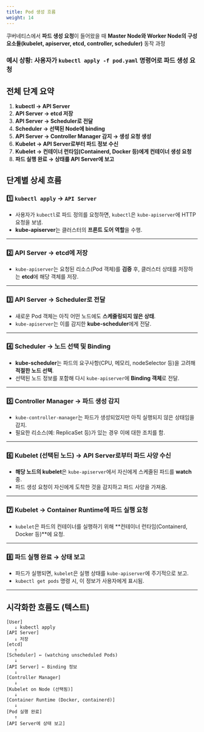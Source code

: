 ```yaml
---
title: Pod 생성 흐름
weight: 14
---
```

쿠버네티스에서 **파드 생성 요청**이 들어왔을 때 **Master Node와 Worker Node의 구성 요소들(kubelet, apiserver, etcd, controller, scheduler)** 동작 과정


### 예시 상황: 사용자가 `kubectl apply -f pod.yaml` 명령어로 파드 생성 요청
## 전체 단계 요약

1. **kubectl → API Server**  
2. **API Server → etcd 저장**  
3. **API Server → Scheduler로 전달**  
4. **Scheduler → 선택된 Node에 binding**  
5. **API Server → Controller Manager 감지 → 생성 요청 생성**  
6. **Kubelet → API Server로부터 파드 정보 수신**  
7. **Kubelet → 컨테이너 런타임(Containerd, Docker 등)에게 컨테이너 생성 요청**  
8. **파드 실행 완료 → 상태를 API Server에 보고**

## 단계별 상세 흐름

### 1️⃣ `kubectl apply` → `API Server`
- 사용자가 `kubectl`로 파드 정의를 요청하면, `kubectl`은 `kube-apiserver`에 HTTP 요청을 보냄.
- **kube-apiserver**는 클러스터의 **프론트 도어 역할**을 수행.

---

### 2️⃣ API Server → etcd에 저장
- `kube-apiserver`는 요청된 리소스(Pod 객체)를 **검증** 후, 클러스터 상태를 저장하는 **etcd**에 해당 객체를 저장.

---

### 3️⃣ API Server → Scheduler로 전달
- 새로운 Pod 객체는 아직 어떤 노드에도 **스케줄링되지 않은 상태**.
- `kube-apiserver`는 이를 감지한 **kube-scheduler**에게 전달.

---

### 4️⃣ Scheduler → 노드 선택 및 Binding
- **kube-scheduler**는 파드의 요구사항(CPU, 메모리, nodeSelector 등)을 고려해 **적절한 노드 선택**.
- 선택된 노드 정보를 포함해 다시 `kube-apiserver`에 **Binding 객체**로 전달.

---

### 5️⃣ Controller Manager → 파드 생성 감지
- `kube-controller-manager`는 파드가 생성되었지만 아직 실행되지 않은 상태임을 감지.
- 필요한 리소스(예: ReplicaSet 등)가 있는 경우 이에 대한 조치를 함.

---

### 6️⃣ Kubelet (선택된 노드) → API Server로부터 파드 사양 수신
- **해당 노드의 kubelet**은 `kube-apiserver`에서 자신에게 스케줄된 파드를 **watch** 중.
- 파드 생성 요청이 자신에게 도착한 것을 감지하고 파드 사양을 가져옴.

---

### 7️⃣ Kubelet → Container Runtime에 파드 실행 요청
- `kubelet`은 파드의 컨테이너를 실행하기 위해 **컨테이너 런타임(Containerd, Docker 등)**에 요청.

---

### 8️⃣ 파드 실행 완료 → 상태 보고
- 파드가 실행되면, `kubelet`은 실행 상태를 `kube-apiserver`에 주기적으로 보고.
- `kubectl get pods` 명령 시, 이 정보가 사용자에게 표시됨.

---

## 시각화한 흐름도 (텍스트)

```
[User] 
   ↓ kubectl apply
[API Server] 
   ↓ 저장
[etcd] 
   ↑
[Scheduler] ← (watching unscheduled Pods)
   ↓
[API Server] ← Binding 정보
   ↓
[Controller Manager]
   ↓
[Kubelet on Node (선택됨)]
   ↓
[Container Runtime (Docker, containerd)]
   ↓
[Pod 실행 완료]
   ↑
[API Server에 상태 보고]
```